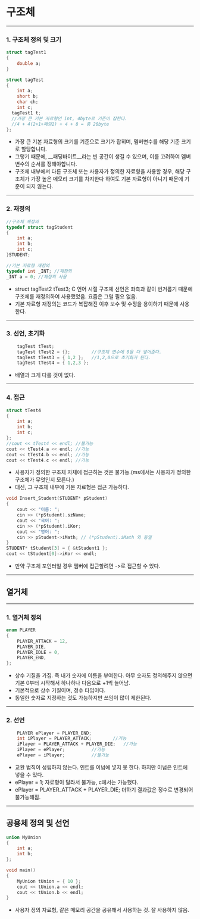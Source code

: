 # 구조체
***
### 1. 구조체 정의 및 크기
```c++
struct tagTest1
{
	double a;
}

struct tagTest
{
	int a;
	short b;
	char ch;
	int c;
  tagTest1 t;
  //가장 큰 기본 자료형인 int, 4byte로 기준이 잡힌다.
  //4 + 4(2+1+패딩1) + 4 + 8 = 총 20byte
};
```
- 가장 큰 기본 자료형의 크기를 기준으로 크기가 잡히며, 멤버변수를 해당 기준 크기로 할당합니다.
- 그렇기 때문에, __패딩바이트__라는 빈 공간이 생길 수 있으며, 이를 고려하여 멤버변수의 순서를 정해야합니다.
- 구조체 내부에서 다른 구조체 또는 사용자가 정의한 자료형을 사용할 경우, 해당 구조체가 가장 높은 메모리 크기를 차지한다 하여도 기본 자료형이 아니기 때문에 기준이 되지 않는다.
   
***
### 2. 재정의
```c++
//구조체 재정의
typedef struct tagStudent
{
	int a;
	int b;
	int c;
}STUDENT;

//기본 자료형 재정의
typedef int _INT; //재정의
_INT a = 0; //재정의 사용
```
- struct tagTest2 tTest3; C 언어 시절 구조체 선언은 좌측과 같이 번거롭기 때문에 구조체를 재정의하여 사용했었음. 요즘은 그럴 필요 없음.
- 기본 자료형 재정의는 코드가 복잡해진 이후 보수 및 수정을 용이하기 때문에 사용한다.
      
***
### 3. 선언, 초기화
```c++
	tagTest tTest;
	tagTest tTest2 = {};		//구조체 변수에 0을 다 넣어준다.
	tagTest tTest3 = { 1,2 };	//1,2,0으로 초기화가 된다.
	tagTest tTest4 = { 1,2,3 };
```
- 배열과 크게 다를 것이 없다.
   
***
### 4. 접근
```c++
struct tTest4
{
	int a;
	int b;
	int c;
};
//cout << tTest4 << endl; //불가능
cout << tTest4.a << endl; //가능
cout << tTest4.b << endl; //가능
cout << tTest4.c << endl; //가능
```
- 사용자가 정의한 구조체 자체에 접근하는 것은 불가능.(ms에서는 사용자가 정의한 구조체가 무엇인지 모른다.)
- 대신, 그 구조체 내부에 기본 자료형은 접근 가능하다.

```c++
void Insert_Student(STUDENT* pStudent)
{
	cout << "이름: ";
	cin >> (*pStudent).szName;
	cout << "국어: ";
	cin >> (*pStudent).iKor;
	cout << "영어: ";
	cin >> pStudent->iMath; // (*pStudent).iMath 와 동일
}
STUDENT* tStudent[3] = { &tStudent1 };
cout << tStudent[0]->iKor << endl;
```
- 만약 구조체 포인터일 경우 멤버에 접근할려면 ->로 접근할 수 있다.
***
## 열거체
***
### 1. 열거체 정의
```c++
enum PLAYER
{
	PLAYER_ATTACK = 12,
	PLAYER_DIE,
	PLAYER_IDLE = 0,
	PLAYER_END,
};
```
- 상수 기질을 가짐. 즉 내가 숫자에 이름을 부여한다. 아무 숫자도 정의해주지 않으면 기본 0부터 시작해서 하나하나 다음으로 +1씩 늘어남.
- 기본적으로 상수 기질이며, 정수 타입이다.
- 동일한 숫자로 지정하는 것도 가능하지만 쓰임이 많이 제한된다.
***
### 2. 선언
```c++
	PLAYER ePlayer = PLAYER_END;
	int iPlayer = PLAYER_ATTACK;		//가능
	iPlayer = PLAYER_ATTACK + PLAYER_DIE;	//가능
	iPlayer = ePlayer;			//가능
	ePlayer = iPlayer; 			//불가능
```
- 교환 법칙이 성립하지 않는다. 인트를 이넘에 넣지 못 한다. 하지만 이넘은 인트에 넣을 수 있다.
- ePlayer = 1; 자료형이 달라서 불가능, c에서는 가능했다.
- ePlayer = PLAYER_ATTACK + PLAYER_DIE; 더하기 결과값은 정수로 변경되어 불가능해짐.
***
## 공용체 정의 및 선언
```c++
union MyUnion
{
	int a;
	int b;
};

void main()
{
	MyUnion tUnion = { 10 };
	cout << tUnion.a << endl;
	cout << tUnion.b << endl;
}
```
- 사용자 정의 자료형, 같은 메모리 공간을 공유해서 사용하는 것. 잘 사용하지 않음.
